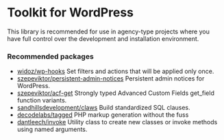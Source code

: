 # Toolkit for WordPress

This library is recommended for use in agency-type projects
where you have full control over the development and installation environment.

### Recommended packages

- [widoz/wp-hooks](https://github.com/widoz/wp-hooks)
  Set filters and actions that will be applied only once.
- [szepeviktor/persistent-admin-notices](https://github.com/szepeviktor/wordpress-persistent-admin-notices)
  Persistent admin notices for WordPress.
- [szepeviktor/acf-get](https://github.com/szepeviktor/acf-get)
  Strongly typed Advanced Custom Fields get_field function variants.
- [sandhillsdevelopment/claws](https://github.com/sandhillsdevelopment/claws)
  Build standardized SQL clauses.
- [decodelabs/tagged](https://github.com/decodelabs/tagged)
  PHP markup generation without the fuss
- [dantleech/invoke](https://github.com/dantleech/invoke)
  Utility class to create new classes or invoke methods using named arguments.
